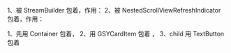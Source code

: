 1、被 StreamBuilder 包着，作用：
2、被 NestedScrollViewRefreshIndicator 包着，作用：


1、先用 Container 包着，
2、用 GSYCardItem 包着 ，
3、child 用 TextButton 包着